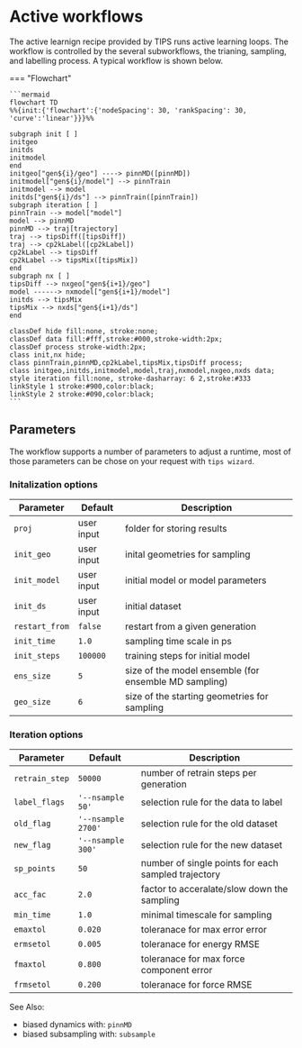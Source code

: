 # Active workflows

The active learnign recipe provided by TIPS runs active learning loops. The
workflow is controlled by the several subworkflows, the trianing, sampling, and
labelling process. A typical workflow is shown below.

=== "Flowchart"

    ```mermaid
    flowchart TD
    %%{init:{'flowchart':{'nodeSpacing': 30, 'rankSpacing': 30, 'curve':'linear'}}}%%

    subgraph init [ ]
    initgeo
    initds
    initmodel
    end
    initgeo["gen${i}/geo"] ----> pinnMD([pinnMD])
    initmodel["gen${i}/model"] --> pinnTrain
    initmodel --> model
    initds["gen${i}/ds"] --> pinnTrain([pinnTrain])
    subgraph iteration [ ]
    pinnTrain --> model["model"]
    model --> pinnMD
    pinnMD --> traj[trajectory]
    traj --> tipsDiff([tipsDiff])
    traj --> cp2kLabel([cp2kLabel])
    cp2kLabel --> tipsDiff
    cp2kLabel --> tipsMix([tipsMix])
    end
    subgraph nx [ ]
    tipsDiff --> nxgeo["gen${i+1}/geo"]
    model ------> nxmodel["gen${i+1}/model"]
    initds --> tipsMix
    tipsMix --> nxds["gen${i+1}/ds"]
    end
    
    classDef hide fill:none, stroke:none;
    classDef data fill:#fff,stroke:#000,stroke-width:2px;
    classDef process stroke-width:2px;
    class init,nx hide;
    class pinnTrain,pinnMD,cp2kLabel,tipsMix,tipsDiff process;
    class initgeo,initds,initmodel,model,traj,nxmodel,nxgeo,nxds data;
    style iteration fill:none, stroke-dasharray: 6 2,stroke:#333
    linkStyle 1 stroke:#900,color:black;
    linkStyle 2 stroke:#090,color:black;
    ```

## Parameters

The workflow supports a number of parameters to adjust a runtime, most of those
parameters can be chose on your request with `tips wizard`.

### Initalization options

| Parameter      | Default    | Description                                           |
| -------------- | ---------- | ----------------------------------------------------- |
| `proj `        | user input | folder for storing results                            |
| `init_geo `    | user input | inital geometries for sampling                        |
| `init_model `  | user input | initial model or model parameters                     |
| `init_ds `     | user input | initial dataset                                       |
| `restart_from` | `false`    | restart from a given generation                       |
| `init_time `   | `1.0`      | sampling time scale in ps                             |
| `init_steps `  | `100000`   | training steps for initial model                      |
| `ens_size `    | `5`        | size of the model ensemble (for ensemble MD sampling) |
| `geo_size `    | `6`        | size of the starting geometries for sampling          |

### Iteration options

| Parameter      | Default            | Description                                         |
|----------------|--------------------|-----------------------------------------------------|
| `retrain_step` | `50000 `           | number of retrain steps per generation              |
| `label_flags ` | `'--nsample 50' `  | selection rule for the data to label                |
| `old_flag `    | `'--nsample 2700'` | selection rule for the old dataset                  |
| `new_flag `    | `'--nsample 300'`  | selection rule for the new dataset                  |
| `sp_points `   | `50`               | number of single points for each sampled trajectory |
| `acc_fac `     | `2.0 `             | factor to acceralate/slow down the sampling         |
| `min_time `    | `1.0 `             | minimal timescale for sampling                      |
| `emaxtol `     | `0.020 `           | toleranace for max error error                      |
| `ermsetol `    | `0.005 `           | toleranace for energy RMSE                          |
| `fmaxtol `     | `0.800 `           | toleranace for max force component error            |
| `frmsetol `    | `0.200 `           | toleranace for force RMSE                           |

See Also:

- biased dynamics with: `pinnMD`
- biased subsampling with: `subsample`
